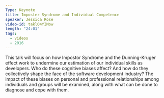 ```yaml
---
Type: Keynote
title: Imposter Syndrome and Individual Competence
speaker: Jessica Rose
video-id: taklO4YIMow
length: "24:01"
tags:
  - videos
  - 2016
---
```


This talk will focus on how Impostor Syndrome and the Dunning-Kruger effect work to undermine our estimation of our individual skills as developers. Who do these cognitive biases affect? And how do they collectively shape the face of the software development industry? The impact of these biases on personal and professional relationships among individuals and groups will be examined, along with what can be done to diagnose and cope with them.
